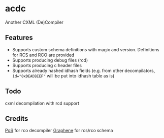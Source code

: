 # acdc
Another CXML (De)Compiler

## Features
* Supports custom schema definitions with magix and version. Definitions for RCS and RCO  are provided
* Supports producing debug files (rcd)
* Supports producing c header files
* Supports already hashed idhash fields (e.g. from other decompilators, `id="0xDEADBEEF"` will be put into idhash table as is)

## Todo
cxml decompilation with rcd support

## Credits
[PoS](https://github.com/Princess-of-Sleeping) for rco decompiler
[Graphene](https://github.com/GrapheneCt) for rcs/rco schema
